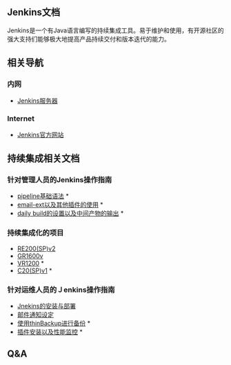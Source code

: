## Jenkins文档

Jenkins是一个有Java语言编写的持续集成工具。易于维护和使用，有开源社区的强大支持们能够极大地提高产品持续交付和版本迭代的能力。


## 相关导航

### 内网

- [Jenkins服务器](http://spjenkins.rd.tp-link.net)

### Internet

- [Jenkins官方网站](http://www.jenkins.org)

## 持续集成相关文档

### 针对管理人员的Jenkins操作指南

- [pipeline基础语法](/doc/#/jenkins/pipeline) *
- [email-ext以及其他插件的使用](/doc/#/jenkins/use_plugins) *
- [daily build的设置以及中间产物的输出](/doc/#/jenkins_daily_build) *

### 持续集成化的项目

- [RE200(SP)v2](/doc/#/jenkins/re200spv2)
- [GR1600v](/doc/#/jenkins/gr1600v)
- [VR1200](/doc/#/jenkins/vr1200) *
- [C20(SP)v1](doc/#/jenkins/c20) *

### 针对运维人员的Ｊenkins操作指南

- [Jnekins的安装与部署](/doc/#/jenkins/installation)
- [邮件通知设定](/doc/#/jenkins/configuration)
- [使用thinBackup进行备份](/doc/#/jenkins/thinbackup) *
- [插件安装以及性能监控](/doc/#/jenkins/plugin_install) *

## Q&A



